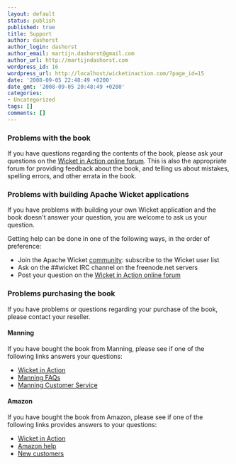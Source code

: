 ```yaml
---
layout: default
status: publish
published: true
title: Support
author: dashorst
author_login: dashorst
author_email: martijn.dashorst@gmail.com
author_url: http://martijndashorst.com
wordpress_id: 16
wordpress_url: http://localhost/wicketinaction.com/?page_id=15
date: '2008-09-05 22:48:49 +0200'
date_gmt: '2008-09-05 20:48:49 +0200'
categories:
- Uncategorized
tags: []
comments: []
---
```


### Problems with the book

If you have questions regarding the contents of the book, please ask
your questions on the [Wicket in Action online forum][1]. This is also
the appropriate forum for providing feedback about the book, and
telling us about mistakes, spelling errors, and other errata in the
book.

### Problems with building Apache Wicket applications

If you have problems with building your own Wicket application and the
book doesn't answer your question, you are welcome to ask us your
question.

Getting help can be done in one of the following ways, in the order of
preference:

 * Join the Apache Wicket [community][2]: subscribe to the Wicket user list
 * Ask on the ##wicket IRC channel on the freenode.net servers
 * Post your question on the [Wicket in Action online forum][1]

### Problems purchasing the book

If you have problems or questions regarding your purchase of the book,
please contact your reseller.

#### Manning

If you have bought the book from Manning, please see if one of the
following links answers your questions:

 * [Wicket in Action][3]
 * [Manning FAQs][4]
 * [Manning Customer Service][5]

#### Amazon

If you have bought the book from Amazon, please see if one of the
following links provides answers to your questions:

 * [Wicket in Action][6]
 * [Amazon help][7]
 * [New customers][8]

[1]: http://www.manning-sandbox.com/forum.jspa?forumID=328
[2]: http://wicket.apache.org/community.html
[3]: http://manning.com/dashorst
[4]: http://manning.com/about/faq.html
[5]: http://manning.com/about/customerservice.html
[6]: http://www.amazon.com/Wicket-Action-Martijn-Dashorst/dp/1932394982
[7]: http://www.amazon.com/gp/help/customer/display.html
[8]: http://www.amazon.com/gp/help/customer/display.html?nodeId=524700
